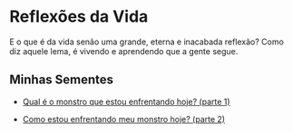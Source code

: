 # Reflexões da Vida

E o que é da vida senão uma grande, eterna e inacabada reflexão? Como diz aquele lema, é vivendo e aprendendo que a gente segue.

## Minhas Sementes

- [Qual é o monstro que estou enfrentando hoje? (parte 1)](../2023-10-25-qual-e-o-monstro-que-estou-enfrentando-hoje-parte-1/content.md)

- [Como estou enfrentando meu monstro hoje? (parte 2)](../2023-10-25-como-estou-enfrentando-meu-monstro-hoje-parte-2/content.md)